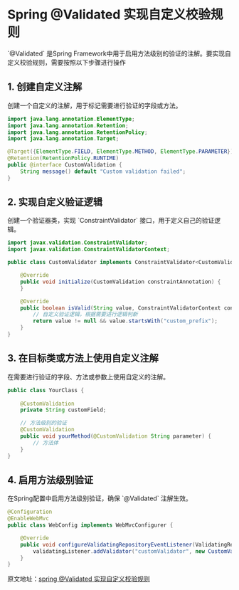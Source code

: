 # Spring @Validated 实现自定义校验规则

\`@Validated\` 是Spring Framework中用于启用方法级别的验证的注解。要实现自定义校验规则，需要按照以下步骤进行操作

## 1. 创建自定义注解

创建一个自定义的注解，用于标记需要进行验证的字段或方法。

```java
import java.lang.annotation.ElementType;
import java.lang.annotation.Retention;
import java.lang.annotation.RetentionPolicy;
import java.lang.annotation.Target;

@Target({ElementType.FIELD, ElementType.METHOD, ElementType.PARAMETER})
@Retention(RetentionPolicy.RUNTIME)
public @interface CustomValidation {
    String message() default "Custom validation failed";
}
```

  

## 2. 实现自定义验证逻辑

创建一个验证器类，实现 \`ConstraintValidator\` 接口，用于定义自己的验证逻辑。

```java
import javax.validation.ConstraintValidator;
import javax.validation.ConstraintValidatorContext;

public class CustomValidator implements ConstraintValidator<CustomValidation, String> {

    @Override
    public void initialize(CustomValidation constraintAnnotation) {
    }

    @Override
    public boolean isValid(String value, ConstraintValidatorContext context) {
        // 自定义验证逻辑，根据需要进行逻辑判断
        return value != null && value.startsWith("custom_prefix");
    }
}
```

  

## 3. 在目标类或方法上使用自定义注解

在需要进行验证的字段、方法或参数上使用自定义的注解。

```java
public class YourClass {
    
    @CustomValidation
    private String customField;

    // 方法级别的验证
    @CustomValidation
    public void yourMethod(@CustomValidation String parameter) {
        // 方法体
    }
}
```

  

## 4. 启用方法级别验证

在Spring配置中启用方法级别验证，确保 \`@Validated\` 注解生效。

```java
@Configuration
@EnableWebMvc
public class WebConfig implements WebMvcConfigurer {

    @Override
    public void configureValidatingRepositoryEventListener(ValidatingRepositoryEventListener validatingListener) {
        validatingListener.addValidator("customValidator", new CustomValidator());
    }
}
```

  

原文地址：[spring @Validated 实现自定义校验规则](https://zhuanlan.zhihu.com/p/676250456) 


